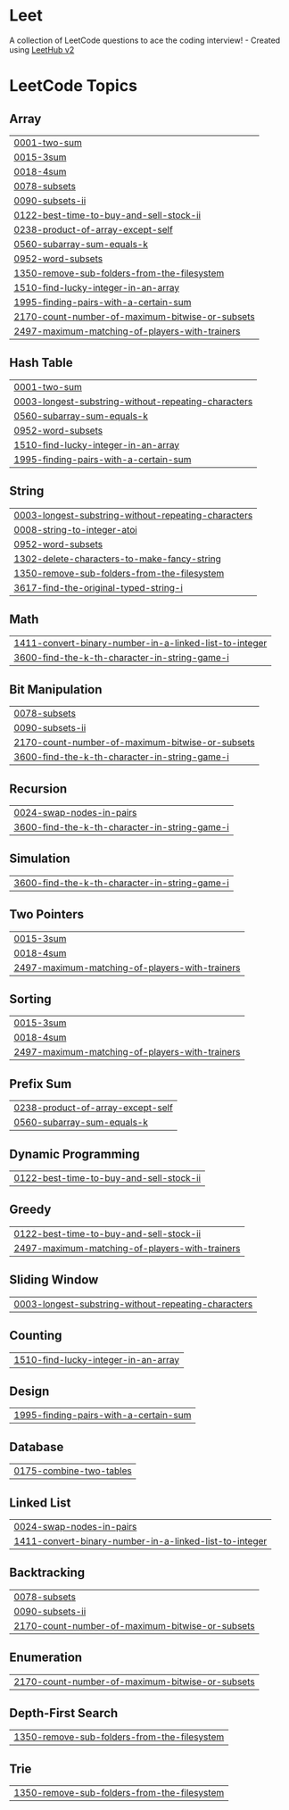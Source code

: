 # Leet
A collection of LeetCode questions to ace the coding interview! - Created using [LeetHub v2](https://github.com/arunbhardwaj/LeetHub-2.0)

<!---LeetCode Topics Start-->
# LeetCode Topics
## Array
|  |
| ------- |
| [0001-two-sum](https://github.com/usharani222/Leet/tree/master/0001-two-sum) |
| [0015-3sum](https://github.com/usharani222/Leet/tree/master/0015-3sum) |
| [0018-4sum](https://github.com/usharani222/Leet/tree/master/0018-4sum) |
| [0078-subsets](https://github.com/usharani222/Leet/tree/master/0078-subsets) |
| [0090-subsets-ii](https://github.com/usharani222/Leet/tree/master/0090-subsets-ii) |
| [0122-best-time-to-buy-and-sell-stock-ii](https://github.com/usharani222/Leet/tree/master/0122-best-time-to-buy-and-sell-stock-ii) |
| [0238-product-of-array-except-self](https://github.com/usharani222/Leet/tree/master/0238-product-of-array-except-self) |
| [0560-subarray-sum-equals-k](https://github.com/usharani222/Leet/tree/master/0560-subarray-sum-equals-k) |
| [0952-word-subsets](https://github.com/usharani222/Leet/tree/master/0952-word-subsets) |
| [1350-remove-sub-folders-from-the-filesystem](https://github.com/usharani222/Leet/tree/master/1350-remove-sub-folders-from-the-filesystem) |
| [1510-find-lucky-integer-in-an-array](https://github.com/usharani222/Leet/tree/master/1510-find-lucky-integer-in-an-array) |
| [1995-finding-pairs-with-a-certain-sum](https://github.com/usharani222/Leet/tree/master/1995-finding-pairs-with-a-certain-sum) |
| [2170-count-number-of-maximum-bitwise-or-subsets](https://github.com/usharani222/Leet/tree/master/2170-count-number-of-maximum-bitwise-or-subsets) |
| [2497-maximum-matching-of-players-with-trainers](https://github.com/usharani222/Leet/tree/master/2497-maximum-matching-of-players-with-trainers) |
## Hash Table
|  |
| ------- |
| [0001-two-sum](https://github.com/usharani222/Leet/tree/master/0001-two-sum) |
| [0003-longest-substring-without-repeating-characters](https://github.com/usharani222/Leet/tree/master/0003-longest-substring-without-repeating-characters) |
| [0560-subarray-sum-equals-k](https://github.com/usharani222/Leet/tree/master/0560-subarray-sum-equals-k) |
| [0952-word-subsets](https://github.com/usharani222/Leet/tree/master/0952-word-subsets) |
| [1510-find-lucky-integer-in-an-array](https://github.com/usharani222/Leet/tree/master/1510-find-lucky-integer-in-an-array) |
| [1995-finding-pairs-with-a-certain-sum](https://github.com/usharani222/Leet/tree/master/1995-finding-pairs-with-a-certain-sum) |
## String
|  |
| ------- |
| [0003-longest-substring-without-repeating-characters](https://github.com/usharani222/Leet/tree/master/0003-longest-substring-without-repeating-characters) |
| [0008-string-to-integer-atoi](https://github.com/usharani222/Leet/tree/master/0008-string-to-integer-atoi) |
| [0952-word-subsets](https://github.com/usharani222/Leet/tree/master/0952-word-subsets) |
| [1302-delete-characters-to-make-fancy-string](https://github.com/usharani222/Leet/tree/master/1302-delete-characters-to-make-fancy-string) |
| [1350-remove-sub-folders-from-the-filesystem](https://github.com/usharani222/Leet/tree/master/1350-remove-sub-folders-from-the-filesystem) |
| [3617-find-the-original-typed-string-i](https://github.com/usharani222/Leet/tree/master/3617-find-the-original-typed-string-i) |
## Math
|  |
| ------- |
| [1411-convert-binary-number-in-a-linked-list-to-integer](https://github.com/usharani222/Leet/tree/master/1411-convert-binary-number-in-a-linked-list-to-integer) |
| [3600-find-the-k-th-character-in-string-game-i](https://github.com/usharani222/Leet/tree/master/3600-find-the-k-th-character-in-string-game-i) |
## Bit Manipulation
|  |
| ------- |
| [0078-subsets](https://github.com/usharani222/Leet/tree/master/0078-subsets) |
| [0090-subsets-ii](https://github.com/usharani222/Leet/tree/master/0090-subsets-ii) |
| [2170-count-number-of-maximum-bitwise-or-subsets](https://github.com/usharani222/Leet/tree/master/2170-count-number-of-maximum-bitwise-or-subsets) |
| [3600-find-the-k-th-character-in-string-game-i](https://github.com/usharani222/Leet/tree/master/3600-find-the-k-th-character-in-string-game-i) |
## Recursion
|  |
| ------- |
| [0024-swap-nodes-in-pairs](https://github.com/usharani222/Leet/tree/master/0024-swap-nodes-in-pairs) |
| [3600-find-the-k-th-character-in-string-game-i](https://github.com/usharani222/Leet/tree/master/3600-find-the-k-th-character-in-string-game-i) |
## Simulation
|  |
| ------- |
| [3600-find-the-k-th-character-in-string-game-i](https://github.com/usharani222/Leet/tree/master/3600-find-the-k-th-character-in-string-game-i) |
## Two Pointers
|  |
| ------- |
| [0015-3sum](https://github.com/usharani222/Leet/tree/master/0015-3sum) |
| [0018-4sum](https://github.com/usharani222/Leet/tree/master/0018-4sum) |
| [2497-maximum-matching-of-players-with-trainers](https://github.com/usharani222/Leet/tree/master/2497-maximum-matching-of-players-with-trainers) |
## Sorting
|  |
| ------- |
| [0015-3sum](https://github.com/usharani222/Leet/tree/master/0015-3sum) |
| [0018-4sum](https://github.com/usharani222/Leet/tree/master/0018-4sum) |
| [2497-maximum-matching-of-players-with-trainers](https://github.com/usharani222/Leet/tree/master/2497-maximum-matching-of-players-with-trainers) |
## Prefix Sum
|  |
| ------- |
| [0238-product-of-array-except-self](https://github.com/usharani222/Leet/tree/master/0238-product-of-array-except-self) |
| [0560-subarray-sum-equals-k](https://github.com/usharani222/Leet/tree/master/0560-subarray-sum-equals-k) |
## Dynamic Programming
|  |
| ------- |
| [0122-best-time-to-buy-and-sell-stock-ii](https://github.com/usharani222/Leet/tree/master/0122-best-time-to-buy-and-sell-stock-ii) |
## Greedy
|  |
| ------- |
| [0122-best-time-to-buy-and-sell-stock-ii](https://github.com/usharani222/Leet/tree/master/0122-best-time-to-buy-and-sell-stock-ii) |
| [2497-maximum-matching-of-players-with-trainers](https://github.com/usharani222/Leet/tree/master/2497-maximum-matching-of-players-with-trainers) |
## Sliding Window
|  |
| ------- |
| [0003-longest-substring-without-repeating-characters](https://github.com/usharani222/Leet/tree/master/0003-longest-substring-without-repeating-characters) |
## Counting
|  |
| ------- |
| [1510-find-lucky-integer-in-an-array](https://github.com/usharani222/Leet/tree/master/1510-find-lucky-integer-in-an-array) |
## Design
|  |
| ------- |
| [1995-finding-pairs-with-a-certain-sum](https://github.com/usharani222/Leet/tree/master/1995-finding-pairs-with-a-certain-sum) |
## Database
|  |
| ------- |
| [0175-combine-two-tables](https://github.com/usharani222/Leet/tree/master/0175-combine-two-tables) |
## Linked List
|  |
| ------- |
| [0024-swap-nodes-in-pairs](https://github.com/usharani222/Leet/tree/master/0024-swap-nodes-in-pairs) |
| [1411-convert-binary-number-in-a-linked-list-to-integer](https://github.com/usharani222/Leet/tree/master/1411-convert-binary-number-in-a-linked-list-to-integer) |
## Backtracking
|  |
| ------- |
| [0078-subsets](https://github.com/usharani222/Leet/tree/master/0078-subsets) |
| [0090-subsets-ii](https://github.com/usharani222/Leet/tree/master/0090-subsets-ii) |
| [2170-count-number-of-maximum-bitwise-or-subsets](https://github.com/usharani222/Leet/tree/master/2170-count-number-of-maximum-bitwise-or-subsets) |
## Enumeration
|  |
| ------- |
| [2170-count-number-of-maximum-bitwise-or-subsets](https://github.com/usharani222/Leet/tree/master/2170-count-number-of-maximum-bitwise-or-subsets) |
## Depth-First Search
|  |
| ------- |
| [1350-remove-sub-folders-from-the-filesystem](https://github.com/usharani222/Leet/tree/master/1350-remove-sub-folders-from-the-filesystem) |
## Trie
|  |
| ------- |
| [1350-remove-sub-folders-from-the-filesystem](https://github.com/usharani222/Leet/tree/master/1350-remove-sub-folders-from-the-filesystem) |
<!---LeetCode Topics End-->